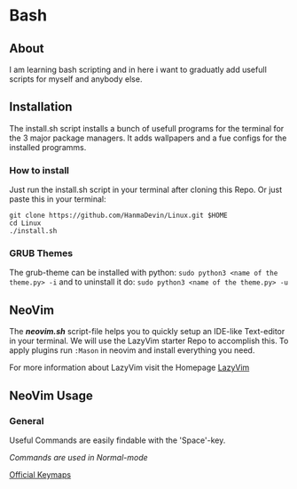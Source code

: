 # Bash

## About

I am learning bash scripting and in here i want to graduatly add usefull scripts for myself and anybody else.

## Installation

The install.sh script installs a bunch of usefull programs for the terminal
for the 3 major package managers. It adds wallpapers and a fue configs for
the installed programms.

### How to install

Just run the install.sh script in your terminal after cloning this Repo.
Or just paste this in your terminal:
```shell
git clone https://github.com/HanmaDevin/Linux.git $HOME
cd Linux
./install.sh
```


### GRUB Themes

The grub-theme can be installed with python: ```sudo python3 <name of the theme.py> -i```
and to uninstall it do: ```sudo python3 <name of the theme.py> -u```

## NeoVim

The ***neovim.sh*** script-file helps you to quickly setup an IDE-like Text-editor in your terminal. We will use the LazyVim starter Repo to accomplish this.
To apply plugins run ```:Mason``` in neovim and install everything you need.

For more information about LazyVim visit the Homepage [LazyVim](https://www.lazyvim.org/)

## NeoVim Usage

### General

Useful Commands are easily findable with the 'Space'-key.

*Commands are used in Normal-mode*

[Official Keymaps](https://www.lazyvim.org/keymaps)

